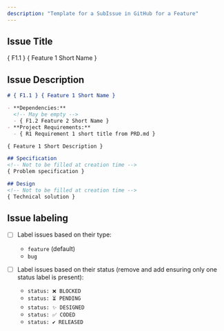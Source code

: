 ```yaml
---
description: "Template for a SubIssue in GitHub for a Feature"
---
```


## Issue Title

{ F1.1 } { Feature 1 Short Name }

## Issue Description

````markdown
# { F1.1 } { Feature 1 Short Name }

- **Dependencies:** 
  <!-- May be empty -->
  - { F1.2 Feature 2 Short Name }
- **Project Requirements:** 
  - { R1 Requirement 1 short title from PRD.md }

{ Feature 1 Short Description }

## Specification
<!-- Not to be filled at creation time -->
{ Problem specification }

## Design
<!-- Not to be filled at creation time -->
{ Technical solution }
````

## Issue labeling

- [ ] Label issues based on their type:
  - `feature` (default)
  - `bug`

- [ ] Label issues based on their status (remove and add ensuring only one status label is present):
  - `status: ❌ BLOCKED`
  - `status: ⏳ PENDING`
  - `status: ✨ DESIGNED`
  - `status: ✅ CODED`
  - `status: ✔️ RELEASED`

